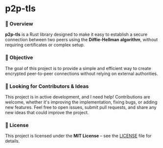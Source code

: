 # p2p-tls

### 📌 Overview
**p2p-tls** is a Rust library designed to make it easy to establish a secure connection between two peers using the ****Diffie-Hellman algorithm****, without requiring certificates or complex setup.

### 🚀 Objective
The goal of this project is to provide a simple and efficient way to create encrypted peer-to-peer connections without relying on external authorities.

### 🤝 Looking for Contributors & Ideas
This project is in active development, and I need help! Contributions are welcome, whether it's improving the implementation, fixing bugs, or adding new features. Feel free to open issues, submit pull requests, and share any new ideas that could improve the project.

### 📄 License
This project is licensed under the **MIT License** – see the [LICENSE](LICENSE) file for details.
